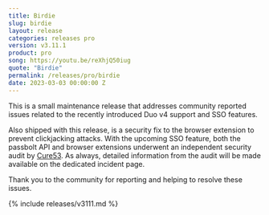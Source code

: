 ```yaml
---
title: Birdie
slug: birdie
layout: release
categories: releases pro
version: v3.11.1
product: pro
song: https://youtu.be/reXhjQ50iug
quote: "Birdie"
permalink: /releases/pro/birdie
date: 2023-03-03 00:00:00 Z
---
```

This is a small maintenance release that addresses community reported issues related to the recently introduced Duo v4 
support and SSO features.

Also shipped with this release, is a security fix to the browser extension to prevent clickjacking attacks. With the 
upcoming SSO feature, both the passbolt API and browser extensions underwent an independent security audit by
[Cure53](https://cure53.de/). As always, detailed information from the audit will be made available on the 
dedicated incident page.

Thank you to the community for reporting and helping to resolve these issues.

{% include releases/v3111.md %}
